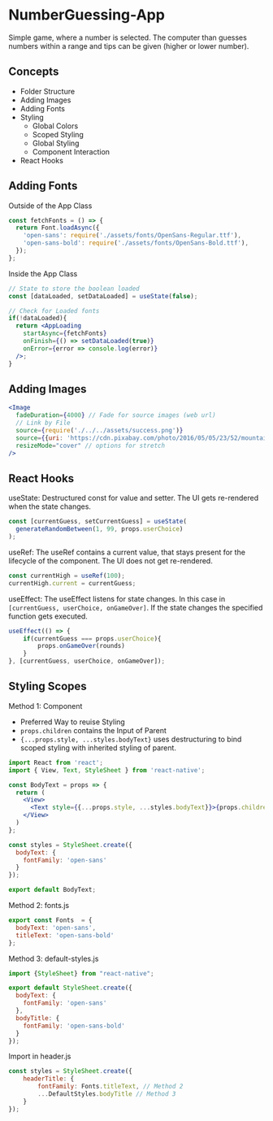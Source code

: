 # NumberGuessing-App
Simple game, where a number is selected. The computer than guesses numbers within a range and tips can be given (higher or lower number).

## Concepts
- Folder Structure
- Adding Images
- Adding Fonts
- Styling
    - Global Colors
    - Scoped Styling
    - Global Styling
    - Component Interaction
- React Hooks

## Adding Fonts
Outside of the App Class
```jsx
const fetchFonts = () => {
  return Font.loadAsync({
    'open-sans': require('./assets/fonts/OpenSans-Regular.ttf'),
    'open-sans-bold': require('./assets/fonts/OpenSans-Bold.ttf'),
  });
};
```

Inside the App Class
```jsx
// State to store the boolean loaded
const [dataLoaded, setDataLoaded] = useState(false);

// Check for Loaded fonts
if(!dataLoaded){
  return <AppLoading
    startAsync={fetchFonts}
    onFinish={() => setDataLoaded(true)}
    onError={error => console.log(error)}
  />;
}
```

## Adding Images
```jsx
<Image
  fadeDuration={4000} // Fade for source images (web url)
  // Link by File
  source={require('./../../assets/success.png')}
  source={{uri: 'https://cdn.pixabay.com/photo/2016/05/05/23/52/mountain-summit-1375015_960_720.jpg'}}
  resizeMode="cover" // options for stretch
/>
```
    
## React Hooks
useState: Destructured const for value and setter. The UI gets re-rendered when the state changes.
```jsx
const [currentGuess, setCurrentGuess] = useState(
  generateRandomBetween(1, 99, props.userChoice)
);
``` 
useRef: The useRef contains a current value, that stays present for the lifecycle of the component. The UI does not get re-rendered. 
```jsx
const currentHigh = useRef(100);
currentHigh.current = currentGuess;
```

useEffect: The useEffect listens for state changes. In this case in `[currentGuess, userChoice, onGameOver]`. If the state changes the specified function gets executed.
```jsx
useEffect(() => {
    if(currentGuess === props.userChoice){
        props.onGameOver(rounds)
    }
}, [currentGuess, userChoice, onGameOver]);
```
    
## Styling Scopes
Method 1: Component
- Preferred Way to reuise Styling
- `props.children` contains the Input of Parent
- `{...props.style, ...styles.bodyText}` uses destructuring to bind scoped styling with inherited styling of parent.


```jsx
import React from 'react';
import { View, Text, StyleSheet } from 'react-native';

const BodyText = props => {
  return (
    <View>
      <Text style={{...props.style, ...styles.bodyText}}>{props.children}</Text>
    </View>
  )
};

const styles = StyleSheet.create({
  bodyText: {
    fontFamily: 'open-sans'
  }
});

export default BodyText;
```

Method 2: fonts.js
```jsx
export const Fonts  = {
  bodyText: 'open-sans',
  titleText: 'open-sans-bold'
};
```

Method 3: default-styles.js
```jsx
import {StyleSheet} from "react-native";

export default StyleSheet.create({
  bodyText: {
    fontFamily: 'open-sans'
  },
  bodyTitle: {
    fontFamily: 'open-sans-bold'
  }
});
```

Import in header.js
```jsx
const styles = StyleSheet.create({
    headerTitle: {
        fontFamily: Fonts.titleText, // Method 2
        ...DefaultStyles.bodyTitle // Method 3
    }
});
```

